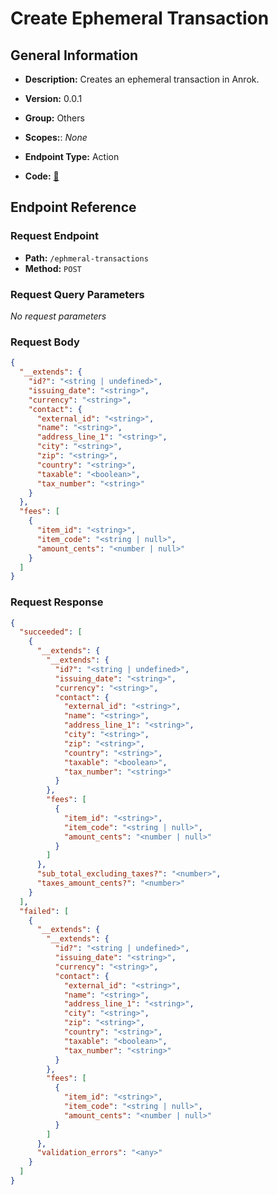 # Create Ephemeral Transaction

## General Information

- **Description:** Creates an ephemeral transaction in Anrok.

- **Version:** 0.0.1
- **Group:** Others
- **Scopes:**: _None_
- **Endpoint Type:** Action
- **Code:** [🔗](https://github.com/NangoHQ/integration-templates/tree/main/integrations/anrok/actions/create-ephemeral-transaction.ts)

## Endpoint Reference

### Request Endpoint

- **Path:** `/ephmeral-transactions`
- **Method:** `POST`

### Request Query Parameters

_No request parameters_

### Request Body

```json
{
  "__extends": {
    "id?": "<string | undefined>",
    "issuing_date": "<string>",
    "currency": "<string>",
    "contact": {
      "external_id": "<string>",
      "name": "<string>",
      "address_line_1": "<string>",
      "city": "<string>",
      "zip": "<string>",
      "country": "<string>",
      "taxable": "<boolean>",
      "tax_number": "<string>"
    }
  },
  "fees": [
    {
      "item_id": "<string>",
      "item_code": "<string | null>",
      "amount_cents": "<number | null>"
    }
  ]
}
```

### Request Response

```json
{
  "succeeded": [
    {
      "__extends": {
        "__extends": {
          "id?": "<string | undefined>",
          "issuing_date": "<string>",
          "currency": "<string>",
          "contact": {
            "external_id": "<string>",
            "name": "<string>",
            "address_line_1": "<string>",
            "city": "<string>",
            "zip": "<string>",
            "country": "<string>",
            "taxable": "<boolean>",
            "tax_number": "<string>"
          }
        },
        "fees": [
          {
            "item_id": "<string>",
            "item_code": "<string | null>",
            "amount_cents": "<number | null>"
          }
        ]
      },
      "sub_total_excluding_taxes?": "<number>",
      "taxes_amount_cents?": "<number>"
    }
  ],
  "failed": [
    {
      "__extends": {
        "__extends": {
          "id?": "<string | undefined>",
          "issuing_date": "<string>",
          "currency": "<string>",
          "contact": {
            "external_id": "<string>",
            "name": "<string>",
            "address_line_1": "<string>",
            "city": "<string>",
            "zip": "<string>",
            "country": "<string>",
            "taxable": "<boolean>",
            "tax_number": "<string>"
          }
        },
        "fees": [
          {
            "item_id": "<string>",
            "item_code": "<string | null>",
            "amount_cents": "<number | null>"
          }
        ]
      },
      "validation_errors": "<any>"
    }
  ]
}
```
